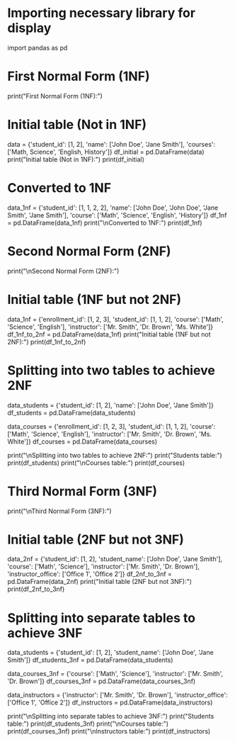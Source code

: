 # Importing necessary library for display
import pandas as pd

# First Normal Form (1NF)
print("First Normal Form (1NF):")

# Initial table (Not in 1NF)
data = {'student_id': [1, 2], 'name': ['John Doe', 'Jane Smith'], 'courses': ['Math, Science', 'English, History']}
df_initial = pd.DataFrame(data)
print("Initial table (Not in 1NF):")
print(df_initial)

# Converted to 1NF
data_1nf = {'student_id': [1, 1, 2, 2], 'name': ['John Doe', 'John Doe', 'Jane Smith', 'Jane Smith'], 'course': ['Math', 'Science', 'English', 'History']}
df_1nf = pd.DataFrame(data_1nf)
print("\nConverted to 1NF:")
print(df_1nf)

# Second Normal Form (2NF)
print("\nSecond Normal Form (2NF):")

# Initial table (1NF but not 2NF)
data_1nf = {'enrollment_id': [1, 2, 3], 'student_id': [1, 1, 2], 'course': ['Math', 'Science', 'English'], 'instructor': ['Mr. Smith', 'Dr. Brown', 'Ms. White']}
df_1nf_to_2nf = pd.DataFrame(data_1nf)
print("Initial table (1NF but not 2NF):")
print(df_1nf_to_2nf)

# Splitting into two tables to achieve 2NF
data_students = {'student_id': [1, 2], 'name': ['John Doe', 'Jane Smith']}
df_students = pd.DataFrame(data_students)

data_courses = {'enrollment_id': [1, 2, 3], 'student_id': [1, 1, 2], 'course': ['Math', 'Science', 'English'], 'instructor': ['Mr. Smith', 'Dr. Brown', 'Ms. White']}
df_courses = pd.DataFrame(data_courses)

print("\nSplitting into two tables to achieve 2NF:")
print("Students table:")
print(df_students)
print("\nCourses table:")
print(df_courses)

# Third Normal Form (3NF)
print("\nThird Normal Form (3NF):")

# Initial table (2NF but not 3NF)
data_2nf = {'student_id': [1, 2], 'student_name': ['John Doe', 'Jane Smith'], 'course': ['Math', 'Science'], 'instructor': ['Mr. Smith', 'Dr. Brown'], 'instructor_office': ['Office 1', 'Office 2']}
df_2nf_to_3nf = pd.DataFrame(data_2nf)
print("Initial table (2NF but not 3NF):")
print(df_2nf_to_3nf)

# Splitting into separate tables to achieve 3NF
data_students = {'student_id': [1, 2], 'student_name': ['John Doe', 'Jane Smith']}
df_students_3nf = pd.DataFrame(data_students)

data_courses_3nf = {'course': ['Math', 'Science'], 'instructor': ['Mr. Smith', 'Dr. Brown']}
df_courses_3nf = pd.DataFrame(data_courses_3nf)

data_instructors = {'instructor': ['Mr. Smith', 'Dr. Brown'], 'instructor_office': ['Office 1', 'Office 2']}
df_instructors = pd.DataFrame(data_instructors)

print("\nSplitting into separate tables to achieve 3NF:")
print("Students table:")
print(df_students_3nf)
print("\nCourses table:")
print(df_courses_3nf)
print("\nInstructors table:")
print(df_instructors)
